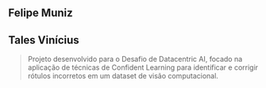 ## Felipe Muniz
## Tales Vinícius

> Projeto desenvolvido para o Desafio de Datacentric AI, focado na aplicação de técnicas de Confident Learning para identificar e corrigir rótulos incorretos em um dataset de visão computacional.
